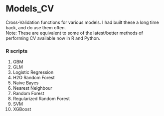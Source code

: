 # Models_CV
Cross-Validation functions for various models. I had built these a long time back, and do use them often.   
Note: These are equivalent to some of the latest/better methods of performing CV available now in R and Python.

### R scripts
1. GBM
2. GLM
3. Logistic Regression
4. H2O Random Forest
5. Naive Bayes
6. Nearest Neighbour
7. Random Forest
8. Regularized Random Forest
9. SVM
10. XGBoost
